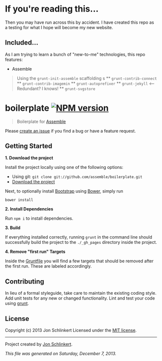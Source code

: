 # If you're reading this...
Then you may have run across this by accident. I have created this repo as a testing for what I hope will become my new website.

## Included...
As I am trying to learn a bunch of "new-to-me" technologies, this repo features:
* Assemble

> Using the `grunt-init-assemble` scaffolding
s
** `grunt-contrib-connect`
** `grunt-contrib-imagemin`
** `grunt-autoprefixer`
** `grunt-jekyll`            <-- Redundant? I knows!
** `grunt-svgstore`

# boilerplate [![NPM version](https://badge.fury.io/js/assemble-boilerplate.png)](http://badge.fury.io/js/assemble-boilerplate)

> Boilerplate for [Assemble](https://github.com/assemble/assemble)

Please [create an issue](https://github.com/assemble/boilerplate/issues) if you find a bug or have a feature request.


## Getting Started

**1. Download the project**

Install the project locally using one of the following options:

* Using git: `git clone git://github.com/assemble/boilerplate.git`
* [Download the project](https://github.com/assemble/boilerplate/archive/master.zip)

Next, to optionally install [Bootstrap](https://github.com/twbs/bootstrap) using [Bower](https://github.com/bower/bower), simply run

```bash
bower install
```

**2. Install Dependencies**

Run `npm i` to install dependencies.

**3. Build**

If everything installed correctly, running `grunt` in the command line should successfully build the project to the `./_gh_pages` directory inside the project.

**4. Remove "first run" Targets**

Inside the [Gruntfile](./Gruntfile.js) you will find a few targets that should be removed after the first run. These are labeled accordingly.


## Contributing
In lieu of a formal styleguide, take care to maintain the existing coding style. Add unit tests for any new or changed functionality. Lint and test your code using [grunt][].

## License
Copyright (c) 2013 Jon Schlinkert
Licensed under the [MIT license](LICENSE-MIT).

***

Project created by [Jon Schlinkert](https://github.com/jonschlinkert).

_This file was generated on Saturday, December 7, 2013._

[grunt]: http://gruntjs.com